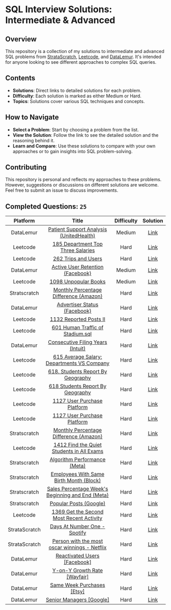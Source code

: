 # SQL Interview Solutions: Intermediate & Advanced

## Overview

This repository is a collection of my solutions to intermediate and advanced SQL problems from [StrataScratch](https://www.stratascratch.com), [Leetcode](https://leetcode.com), and [DataLemur](https://datalemur.com/questions). It's intended for anyone looking to see different approaches to complex SQL queries.

## Contents

- **Solutions**: Direct links to detailed solutions for each problem.
- **Difficulty**: Each solution is marked as either Medium or Hard.
- **Topics**: Solutions cover various SQL techniques and concepts.

## How to Navigate

- **Select a Problem**: Start by choosing a problem from the list.
- **View the Solution**: Follow the link to see the detailed solution and the reasoning behind it.
- **Learn and Compare**: Use these solutions to compare with your own approaches or to gain insights into SQL problem-solving.

## Contributing

This repository is personal and reflects my approaches to these problems. However, suggestions or discussions on different solutions are welcome. Feel free to submit an issue to discuss improvements.

## Completed Questions: `25`
| Platform  | Title | Difficulty | Solution |
|:---:|:-----:|:----------:|:--------:|
|DataLemur|[Patient Support Analysis (UnitedHealth)](https://datalemur.com/questions/uncategorized-calls-percentage)|Medium|[Link](https://github.com/AshankMore/SQL/blob/main/DataLemur/datalemur%20Patient%20Support%20Analysis%20(Part%204)%20%5BUnitedHealth%20SQL%20Interview%20Question%5D%20.sql)
|Leetcode|[185 Department Top Three Salaries](https://leetcode.com/problems/department-top-three-salaries/description/)|Hard|[Link](https://github.com/AshankMore/SQL/blob/main/Leetcode/Leetcode%20185%20Department%20Top%20Three%20Salaries.sql)
|Leetcode|[262 Trips and Users](https://leetcode.com/problems/trips-and-users/description/)|Hard|[Link](https://github.com/AshankMore/SQL/blob/main/Leetcode/Leetcode%20262.%20Trips%20and%20Users.sql)
|DataLemur|[Active User Retention (Facebook)](https://datalemur.com/questions/user-retention)|Medium|[Link](https://github.com/AshankMore/SQL/blob/main/DataLemur/datalemur%20Active%20User%20Retention%20%5BFacebook%20SQL%20Interview%20Question%5D.sql)
|Leetcode|[1098 Unpopular Books](https://leetcode.com/problems/unpopular-books/description/)|Medium|[Link](https://github.com/AshankMore/SQL/blob/main/Leetcode/Leetcode%201098.%20Unpopular%20Books.sql)
|Stratscratch|[Monthly Percentage Difference (Amazon)](https://platform.stratascratch.com/coding/10319-monthly-percentage-difference?code_type=1)|Hard|[Link](https://github.com/AshankMore/SQL/blob/main/StrataScratch/SS%20Monthly%20Percentage%20Difference.sql)
|DataLemur|[Advertiser Status (Facebook)](https://datalemur.com/questions/updated-status)|Hard|[Link](https://github.com/AshankMore/SQL/blob/main/DataLemur/datalemur%20Advertiser%20Status%20%5BFacebook%20SQL%20Interview%20Question%5D%20.sql)
|Leetcode|[1132 Reported Posts II](https://leetcode.com/problems/reported-posts-ii/description/)|Hard|[Link](https://github.com/AshankMore/SQL/blob/main/Leetcode/Leetcode%201132.%20Reported%20Posts%20II.sql)
|Leetcode|[601 Human Traffic of Stadium.sql](https://leetcode.com/problems/human-traffic-of-stadium/description/)|Hard|[Link](https://github.com/AshankMore/SQL/blob/main/Leetcode/Leetcode%20601.%20Human%20Traffic%20of%20Stadium.sql)
|DataLemur|[Consecutive Filing Years (Intuit)](https://datalemur.com/questions/consecutive-filing-years)|Hard|[Link](https://github.com/AshankMore/SQL/blob/main/DataLemur/datalemur%20Advertiser%20Status%20%5BFacebook%20SQL%20Interview%20Question%5D%20.sql)
|Leetcode |[615 Average Salary: Departments VS Company](https://leetcode.com/problems/average-salary-departments-vs-company/description/) |Hard|[Link](https://github.com/AshankMore/SQL/blob/main/Leetcode/Leetcode%20615.%20Average%20Salary-%20Departments%20VS%20Company.sql)
|Leetcode |	[	618. Students Report By Geography](https://leetcode.com/problems/students-report-by-geography/description/) |Hard|[Link](https://github.com/AshankMore/SQL/blob/main/Leetcode/Leetcode%20618.%20Students%20Report%20By%20Geography.sql)	
|Leetcode |[618 Students Report By Geography](https://leetcode.com/problems/students-report-by-geography/description/) |Hard|[Link](https://github.com/AshankMore/SQL/blob/main/Leetcode/Leetcode%20618.%20Students%20Report%20By%20Geography.sql)
|Leetcode |	[1127 User Purchase Platform](https://leetcode.com/problems/get-the-second-most-recent-activity/description/) |Hard|[Link](https://github.com/AshankMore/SQL/blob/main/Leetcode/Leetcode%201127.%20User%20Purchase%20Platform.sql	)	
|Leetcode |[1127 User Purchase Platform](https://leetcode.com/problems/get-the-second-most-recent-activity/description/) |Hard|[Link](https://github.com/AshankMore/SQL/blob/main/Leetcode/Leetcode%201127.%20User%20Purchase%20Platform.sql)
|Stratscratch|[Monthly Percentage Difference (Amazon)](https://platform.stratascratch.com/coding/10319-monthly-percentage-difference?code_type=1) |Hard|[Link](https://github.com/AshankMore/SQL/blob/main/StrataScratch/SS%20Monthly%20Percentage%20Difference.sql)
|Leetcode|[1412 Find the Quiet Students in All Exams](https://leetcode.com/problems/find-the-quiet-students-in-all-exams/description/) |Hard|[Link](https://github.com/AshankMore/SQL/blob/main/Leetcode/Leetcode%201412.%20Find%20the%20Quiet%20Students%20in%20All%20Exams.mysql)
|Stratscratch|[Algorithm Performance (Meta)](https://platform.stratascratch.com/coding/10350-algorithm-performance?code_type=1) |Hard|[Link](https://github.com/AshankMore/SQL/blob/main/StrataScratch/SS%20Algorithm%20Performance%20(Meta).sql)
|Stratscratch|[Employees With Same Birth Month (Block)](https://platform.stratascratch.com/coding/10355-employees-with-same-birth-month?code_type=3) |Hard|[Link](https://github.com/AshankMore/SQL/blob/main/StrataScratch/SS%20Employees%20With%20Same%20Birth%20Month%20.sql)
|Stratscratch|[Sales Percentage Week's Beginning and End (Meta)](https://platform.stratascratch.com/coding/2165-sales-percentage-weeks-beginning-and-end?code_type=3) |Hard|[Link](https://github.com/AshankMore/SQL/blob/main/StrataScratch/SS%20Sales%20Percentage%20Week's%20Beginning%20and%20End.mysql)
|Stratscratch|[Popular Posts (Google)](https://platform.stratascratch.com/coding/2073-popular-posts?code_type=3) |Hard|[Link](https://github.com/AshankMore/SQL/blob/main/StrataScratch/SS%20Popular%20Posts.mysql)
|Leetcode|[1369 Get the Second Most Recent Activity](https://leetcode.com/problems/get-the-second-most-recent-activity/description/) |Hard|[Link](https://github.com/AshankMore/SQL/blob/main/Leetcode/Leetcode%201369.%20Get%20the%20Second%20Most%20Recent%20Activity.sql)
|StrataScratch|[Days At Number One - Spotify](https://platform.stratascratch.com/coding/10173-days-at-number-one?code_type=3) |Hard|[Link](https://github.com/AshankMore/SQL/blob/main/StrataScratch/SS%20Days%20At%20Number%20One%20Spotify.txt)
|StrataScratch|[Person with the most oscar winnings - Netflix](https://platform.stratascratch.com/coding/10171-find-the-genre-of-the-person-with-the-most-number-of-oscar-winnings?code_type=3) |Hard|[Link](https://github.com/AshankMore/SQL/blob/main/StrataScratch/SS%20person%20with%20the%20most%20oscar%20winnings%20Netflix.txt)
|DataLemur|[Reactivated Users [Facebook]](https://datalemur.com/questions/reactivated-users) |Hard|[Link](https://github.com/AshankMore/SQL/blob/main/DataLemur/datalemur%20Reactivated%20Users%20%5BFacebook%20SQL%20Interview%20Question%5D%20.sql)
|DataLemur|[Y-on-Y Growth Rate [Wayfair]](https://datalemur.com/questions/yoy-growth-rate) |Hard|[Link](https://github.com/AshankMore/SQL/blob/main/DataLemur/datalemur%20Y-on-Y%20Growth%20Rate%20%5BWayfair%20SQL%20Interview%20Question%5D%20.mysql)
|DataLemur|[Same Week Purchases [Etsy]](https://datalemur.com/questions/same-week-purchases) |Hard|[Link](https://github.com/AshankMore/SQL/blob/main/DataLemur/datalemur%20Same%20Week%20Purchases%20%5BEtsy%20SQL%20Interview%20Question%5D%20.sql)
|DataLemur|[Senior Managers [Google]](https://datalemur.com/questions/senior-managers-reportees) |Hard|[Link](https://github.com/AshankMore/SQL/blob/main/DataLemur/datalemur%20Senior%20Managers%20%5BGoogle%5D.sql)
